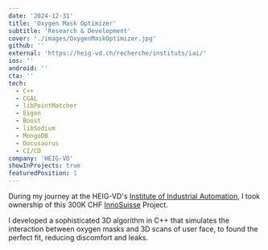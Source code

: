 ```yaml
---
date: '2024-12-31'
title: 'Oxygen Mask Optimizer'
subtitle: 'Research & Development'
cover: './images/OxygenMaskOptimizer.jpg'
github: ''
external: 'https://heig-vd.ch/recherche/instituts/iai/'
ios: ''
android: ''
cta: ''
tech:
  - C++
  - CGAL
  - libPointMatcher
  - Eigen
  - Boost
  - libSodium
  - MongoDB
  - Docusaurus
  - CI/CD
company: 'HEIG-VD'
showInProjects: true
featuredPosition: 1
---
```


During my journey at the HEIG-VD's [Institute of Industrial Automation](https://heig-vd.ch/recherche/instituts/iai/), I took ownership of this 300K&nbsp;CHF [InnoSuisse](https://www.innosuisse.admin.ch/) Project.

I developed a sophisticated 3D algorithm in C++ that simulates the interaction between oxygen masks and 3D scans of user face, to found the perfect fit, reducing discomfort and leaks.
